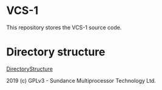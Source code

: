 # VCS-1
This repository stores the VCS-1 source code.

# Directory structure
[DirectoryStructure](https://github.com/SundanceMultiprocessorTechnology/VCS-1/blob/master/directorySctructure.md)

2019 (c) GPLv3 - Sundance Multiprocessor Technology Ltd.
